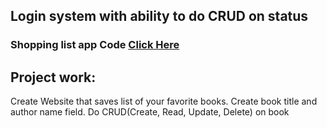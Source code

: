 ## Login system with ability to do CRUD on status

### Shopping list app Code [Click Here](https://github.com/webdevmatics/shopping)

## Project work: 
Create Website that saves list of your favorite books. Create book title and author name field. Do CRUD(Create, Read, Update, Delete) on book
